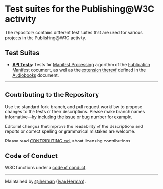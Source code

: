 
# Test suites for the Publishing@W3C activity

The repository contains different test suites that are used for various projects in the Publishing@W3C activity.

## Test Suites

- **[API Tests](./APITests):** Tests for [Manifest Processing](https://www.w3.org/TR/pub-manifest/#manifest-processing) algorithm of the [Publication Manifest](https://www.w3.org/TR/pub-manifest) document, as well as the [extension thereof](https://www.w3.org/TR/audiobooks/#audio-manifest-processing) defined in the [Audiobooks](https://www.w3.org/TR/audiobooks) document.

---

## Contributing to the Repository

Use the standard fork, branch, and pull request workflow to propose changes to the tests or their descriptions. Please make branch names informative—by including the issue or bug number for example.

Editorial changes that improve the readability of the descriptions and reports or correct spelling or grammatical mistakes are welcome.

Please read [CONTRIBUTING.md](CONTRIBUTING.md), about licensing contributions.

## Code of Conduct

W3C functions under a [code of conduct](https://www.w3.org/Consortium/cepc/).

---

Maintained by [@iherman](https://github.com/iherman) ([Ivan Herman](mailto:ivan@w3.org)).

